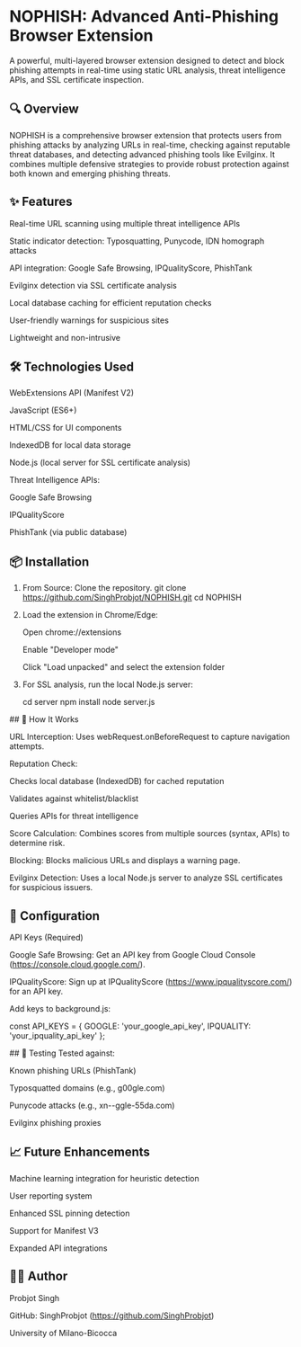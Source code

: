 # NOPHISH: Advanced Anti-Phishing Browser Extension

A powerful, multi-layered browser extension designed to detect and block phishing attempts in real-time using static URL analysis, threat intelligence APIs, and SSL certificate inspection.

## 🔍 Overview
NOPHISH is a comprehensive browser extension that protects users from phishing attacks by analyzing URLs in real-time, checking against reputable threat databases, and detecting advanced phishing tools like Evilginx. It combines multiple defensive strategies to provide robust protection against both known and emerging phishing threats.

## ✨ Features

Real-time URL scanning using multiple threat intelligence APIs
    
Static indicator detection: Typosquatting, Punycode, IDN homograph attacks

API integration: Google Safe Browsing, IPQualityScore, PhishTank

Evilginx detection via SSL certificate analysis

Local database caching for efficient reputation checks

User-friendly warnings for suspicious sites

Lightweight and non-intrusive

## 🛠️ Technologies Used

WebExtensions API (Manifest V2)

JavaScript (ES6+)

HTML/CSS for UI components

IndexedDB for local data storage

Node.js (local server for SSL certificate analysis)

Threat Intelligence APIs:

Google Safe Browsing

IPQualityScore

PhishTank (via public database)

## 📦 Installation

1. From Source:
Clone the repository.
    git clone https://github.com/SinghProbjot/NOPHISH.git
    cd NOPHISH
2. Load the extension in Chrome/Edge:

    Open chrome://extensions
    
    Enable "Developer mode"
    
    Click "Load unpacked" and select the extension folder

3. For SSL analysis, run the local Node.js server:

    cd server
    npm install
    node server.js


## 🚀 How It Works

URL Interception: Uses webRequest.onBeforeRequest to capture navigation attempts.

Reputation Check:

Checks local database (IndexedDB) for cached reputation

Validates against whitelist/blacklist

Queries APIs for threat intelligence

Score Calculation: Combines scores from multiple sources (syntax, APIs) to determine risk.

Blocking: Blocks malicious URLs and displays a warning page.

Evilginx Detection: Uses a local Node.js server to analyze SSL certificates for suspicious issuers.

## 🔧 Configuration

API Keys (Required)

Google Safe Browsing: Get an API key from Google Cloud Console (https://console.cloud.google.com/).

IPQualityScore: Sign up at IPQualityScore (https://www.ipqualityscore.com/) for an API key.

Add keys to background.js:
   
const API_KEYS = {
  GOOGLE: 'your_google_api_key',
  IPQUALITY: 'your_ipquality_api_key'
};
 
## 🧪 Testing
Tested against:

Known phishing URLs (PhishTank)

Typosquatted domains (e.g., g00gle.com)

Punycode attacks (e.g., xn--ggle-55da.com)

Evilginx phishing proxies

## 📈 Future Enhancements

Machine learning integration for heuristic detection

User reporting system

Enhanced SSL pinning detection

Support for Manifest V3

Expanded API integrations

## 👨‍💻 Author
Probjot Singh

GitHub: SinghProbjot (https://github.com/SinghProbjot)

University of Milano-Bicocca


